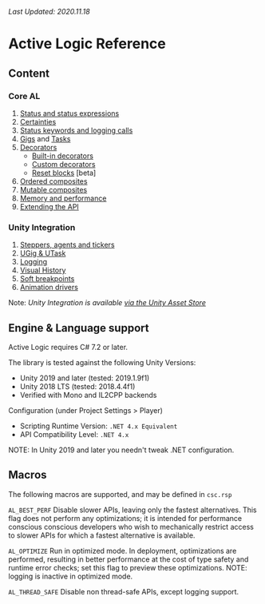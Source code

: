*Last Updated: 2020.11.18*

# Active Logic Reference

## Content

### Core AL

1. [Status and status expressions](Status.md)
2. [Certainties](Certainties.md)
3. [Status keywords and logging calls](Constants-and-logging.md)
4. [Gigs](Gig.md) and [Tasks](Task.md)
5. [Decorators](Decorators.md)
    - [Built-in decorators](Decorators-Builtin.md)
    - [Custom decorators](Decorators-Custom.md)
    - [Reset blocks](Reset-Management.md) [beta]
6. [Ordered composites](OrderedComposites.md)
7. [Mutable composites](MutableComposites.md)
8. [Memory and performance](MemoryAndPerformance.md)
9. [Extending the API](Extensions.md)

### Unity Integration

1. [Steppers, agents and tickers](Unity/Steppers.md)
2. [UGig & UTask](Unity/Tasks.md)
3. [Logging](Unity/Logging.md)
4. [Visual History](Unity/Visual-History.md)
5. [Soft breakpoints](Unity/Soft-Breakpoints.md)
6. [Animation drivers](Unity/Animation-Drivers.md)

Note: *Unity Integration is available [via the Unity Asset Store](
http://u3d.as/1AZ8)*

## Engine & Language support

Active Logic requires C# 7.2 or later.

The library is tested against the following Unity Versions:
- Unity 2019 and later (tested: 2019.1.9f1)
- Unity 2018 LTS (tested: 2018.4.4f1)
- Verified with Mono and IL2CPP backends

Configuration (under Project Settings > Player)
- Scripting Runtime Version: `.NET 4.x Equivalent`
- API Compatibility Level: `.NET 4.x`

NOTE: In Unity 2019 and later you needn't tweak .NET configuration.

## Macros

The following macros are supported, and may be defined in `csc.rsp`

`AL_BEST_PERF`
Disable slower APIs, leaving only the fastest alternatives.
This flag does not perform any optimizations; it is intended for performance conscious conscious developers who wish to mechanically restrict access to slower APIs for which a fastest alternative is available.

`AL_OPTIMIZE`
Run in optimized mode.
In deployment, optimizations are performed, resulting in better performance at the cost of type safety and runtime error checks; set this flag to preview these optimizations. NOTE: logging is inactive in optimized mode.

`AL_THREAD_SAFE`
Disable non thread-safe APIs, except logging support.
